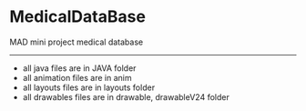 # MedicalDataBase
MAD mini project medical database
<hr>
<ul>
  <li> all java files are in JAVA folder </li>
  <li> all animation files are in anim </li>
  <li> all layouts files are in layouts folder </li>
  <li> all drawables files are in drawable, drawableV24 folder </li>
</ul>
